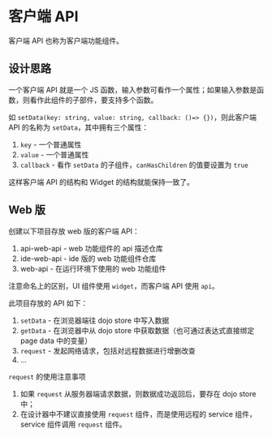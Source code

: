 # 客户端 API

客户端 API 也称为客户端功能组件。

## 设计思路

一个客户端 API 就是一个 JS 函数，输入参数可看作一个属性；如果输入参数是函数，则看作此组件的子部件，要支持多个函数。

如 `setData(key: string, value: string, callback: ()=> {})`，则此客户端 API 的名称为 `setData`，其中拥有三个属性：

1. `key` - 一个普通属性
2. `value` - 一个普通属性
3. `callback` - 看作 `setData` 的子组件，`canHasChildren` 的值要设置为 `true`

这样客户端 API 的结构和 Widget 的结构就能保持一致了。

## Web 版

创建以下项目存放 web 版的客户端 API：

1. api-web-api - web 功能组件的 api 描述仓库
2. ide-web-api - ide 版的 web 功能组件仓库
3. web-api - 在运行环境下使用的 web 功能组件

注意命名上的区别，UI 组件使用 `widget`，而客户端 API 使用 `api`。

此项目存放的 API 如下：

1. `setData` - 在浏览器端往 dojo store 中写入数据
2. `getData` - 在浏览器中从 dojo store 中获取数据（也可通过表达式直接绑定 page data 中的变量）
3. `request` - 发起网络请求，包括对远程数据进行增删改查
4. ...

`request` 的使用注意事项

1. 如果 `request` 从服务器端请求数据，则数据成功返回后，要存在 dojo store 中；
2. 在设计器中不建议直接使用 `request` 组件，而是使用远程的 service 组件，service 组件调用 `request` 组件。

